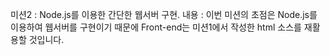 미션2 : Node.js를 이용한 간단한 웹서버 구현.
내용 : 이번 미션의 초점은 Node.js를 이용하여 웹서버를 구현이기 때문에 
       Front-end는 미션1에서 작성한 html 소스를 재활용할 것입니다.

